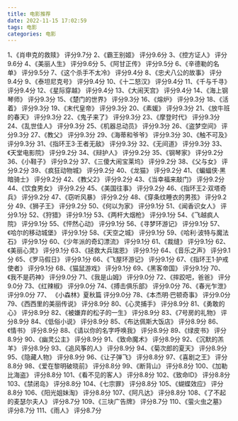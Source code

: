```yaml
---
title: 电影推荐
date: 2022-11-15 17:02:59
tags: 电影
categories: 电影
---
```


1、《肖申克的救赎》 评分9.7分
2、《霸王别姬》 评分9.6分
3、《控方证人》 评分9.6分
4、《美丽人生》 评分9.6分
5、《阿甘正传》 评分9.5分
6、《辛德勒的名单》 评分9.5分
7、《这个杀手不太冷》 评分9.4分
8、《忠犬八公的故事》 评分9.4分
9、《泰坦尼克号》 评分9.4分
10、《十二怒汉》 评分9.4分
11、《千与千寻》 评分9.4分
12、《星际穿越》 评分9.4分
13、《大闹天宫》 评分9.4分
14、《海上钢琴师》 评分9.3分
15、《楚门的世界》 评分9.3分
16、《熔炉》 评分9.3分
18、《活着》 评分9.3分
19、《末代皇帝》 评分9.3分
20、《素媛》 评分9.3分
21、《放牛班的春天》 评分9.3分
22、《鬼子来了》 评分9.3分
23、《摩登时代》 评分9.3分
24、《乱世佳人》 评分9.3分
25、《机器总动员》 评分9.3分
26、《盗梦空间》 评分9.3分
27、《教父》 评分9.3分
29、《海蒂和爷爷》 评分9.3分
30、《触不可及》 评分9.3分
31、《指环王3·王者无敌》 评分9.3分
32、《无间道》 评分9.3分
33、《天堂电影院》 评分9.2分
34、《辩护人》 评分9.2分
35、《钢琴家》 评分9.2分
36、《小鞋子》 评分9.2分
37、《三傻大闹宝莱坞》 评分9.2分
38、《父与女》 评分9.2分
39、《疯狂动物城》 评分9.2分
40、《龙猫》 评分9.2分
41、《蝙蝠侠·黑暗骑士》 评分9.2分
42、《教父2》 评分9.2分
43、《当幸福来敲门》 评分9.2分
44、《饮食男女》 评分9.2分
45、《美国往事》 评分9.2分
46、《指环王2·双塔奇兵》 评分9.2分
47、《窃听风暴》 评分9.2分
48、《穿条纹睡衣的男孩》 评分9.2分
49、《狮子王》 评分9.2分
50、《何以为家》 评分9.1分
51、《闻香识女人》 评分9.1分
52、《狩猎》 评分9.1分
53、《两杆大烟枪》 评分9.1分
54、《飞越疯人院》 评分9.1分
55、《怦然心动》 评分9.1分
56、《寻梦环游记》 评分9.1分
57、《哈尔的移动城堡》 评分9.1分
58、《天空之城》 评分9.1分
59、《哈利·波特与魔法石》 评分9.1分
60、《少年派的奇幻漂流》 评分9.1分
61、《裁缝》 评分9.1分
62、《美丽心灵》 评分9.1分
63、《拯救大兵瑞恩》 评分9.1分
64、《音乐之声》 评分9.1分
65、《罗马假日》 评分9.1分
66、《飞屋环游记》 评分9.1分
67、《指环王1·护戒使者》 评分9.1分
68、《猫鼠游戏》 评分9.1分
69、《黑客帝国》 评分9.1分
70、《我不是药神》 评分9.0分
71、《我是山姆》 评分9.0分
72、《摔跤吧，爸爸》 评分9.0分
73、《红辣椒》 评分9.0分
74、《搏击俱乐部》 评分9.0分
76、《春光乍泄》 评分9.0分
77、 《小森林》夏秋篇 评分9.0分
78、《本杰明·巴顿奇事》 评分9.0分
79、《西西里的美丽传说》 评分8.9分
80、《心灵捕手》 评分8.9分
81、《勇敢的心》 评分8.9分
82、《被嫌弃的松子的一生》 评分8.9分
83、《7号房的礼物》 评分8.9分
84、《低俗小说》 评分8.9分
85、《布达佩斯大饭店》 评分8.9分
86、《情书》 评分8.9分
88、《请以你的名字呼唤我》 评分8.9分
89、《绿皮书》 评分8.9分
90、《幽灵公主》 评分8.9分
91、《致命魔术》 评分8.9分
92、《沉默的羔羊》 评分8.9分
93、《追风筝的人》 评分8.9分
94、《菊次郎的夏天》 评分8.9分
95、《隐藏人物》 评分8.9分
96、《让子弹飞》 评分8.8分
97、《喜剧之王》 评分8.8分
98、《爱在黎明破晓前》 评分8.8分
99、《断背山》 评分8.8分
100、《加勒比海盗》 评分8.8分
101、《看不见的客人》 评分8.8分
102、《致命ID》 评分8.8分
103、《禁闭岛》 评分8.8分
104、《七宗罪》 评分8.8分
105、《蝴蝶效应》 评分8.8分
106、《阳光姐妹淘》 评分8.8分
107、《阿凡达》 评分8.8分
108、《了不起的麦瑟尔夫人》 评分8.7分
109、《三块广告牌》 评分8.7分
110、《萤火虫之墓》 评分8.7分
111、《雨人》 评分8.7分